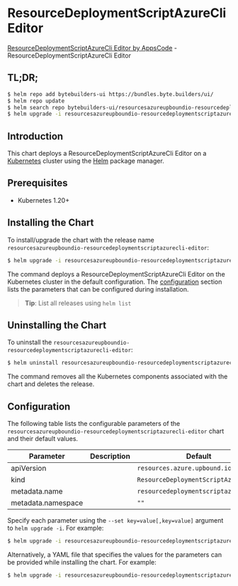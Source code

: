 # ResourceDeploymentScriptAzureCli Editor

[ResourceDeploymentScriptAzureCli Editor by AppsCode](https://byte.builders) - ResourceDeploymentScriptAzureCli Editor

## TL;DR;

```bash
$ helm repo add bytebuilders-ui https://bundles.byte.builders/ui/
$ helm repo update
$ helm search repo bytebuilders-ui/resourcesazureupboundio-resourcedeploymentscriptazurecli-editor --version=v0.4.18
$ helm upgrade -i resourcesazureupboundio-resourcedeploymentscriptazurecli-editor bytebuilders-ui/resourcesazureupboundio-resourcedeploymentscriptazurecli-editor -n default --create-namespace --version=v0.4.18
```

## Introduction

This chart deploys a ResourceDeploymentScriptAzureCli Editor on a [Kubernetes](http://kubernetes.io) cluster using the [Helm](https://helm.sh) package manager.

## Prerequisites

- Kubernetes 1.20+

## Installing the Chart

To install/upgrade the chart with the release name `resourcesazureupboundio-resourcedeploymentscriptazurecli-editor`:

```bash
$ helm upgrade -i resourcesazureupboundio-resourcedeploymentscriptazurecli-editor bytebuilders-ui/resourcesazureupboundio-resourcedeploymentscriptazurecli-editor -n default --create-namespace --version=v0.4.18
```

The command deploys a ResourceDeploymentScriptAzureCli Editor on the Kubernetes cluster in the default configuration. The [configuration](#configuration) section lists the parameters that can be configured during installation.

> **Tip**: List all releases using `helm list`

## Uninstalling the Chart

To uninstall the `resourcesazureupboundio-resourcedeploymentscriptazurecli-editor`:

```bash
$ helm uninstall resourcesazureupboundio-resourcedeploymentscriptazurecli-editor -n default
```

The command removes all the Kubernetes components associated with the chart and deletes the release.

## Configuration

The following table lists the configurable parameters of the `resourcesazureupboundio-resourcedeploymentscriptazurecli-editor` chart and their default values.

|     Parameter      | Description |                     Default                     |
|--------------------|-------------|-------------------------------------------------|
| apiVersion         |             | <code>resources.azure.upbound.io/v1beta1</code> |
| kind               |             | <code>ResourceDeploymentScriptAzureCli</code>   |
| metadata.name      |             | <code>resourcedeploymentscriptazurecli</code>   |
| metadata.namespace |             | <code>""</code>                                 |


Specify each parameter using the `--set key=value[,key=value]` argument to `helm upgrade -i`. For example:

```bash
$ helm upgrade -i resourcesazureupboundio-resourcedeploymentscriptazurecli-editor bytebuilders-ui/resourcesazureupboundio-resourcedeploymentscriptazurecli-editor -n default --create-namespace --version=v0.4.18 --set apiVersion=resources.azure.upbound.io/v1beta1
```

Alternatively, a YAML file that specifies the values for the parameters can be provided while
installing the chart. For example:

```bash
$ helm upgrade -i resourcesazureupboundio-resourcedeploymentscriptazurecli-editor bytebuilders-ui/resourcesazureupboundio-resourcedeploymentscriptazurecli-editor -n default --create-namespace --version=v0.4.18 --values values.yaml
```
